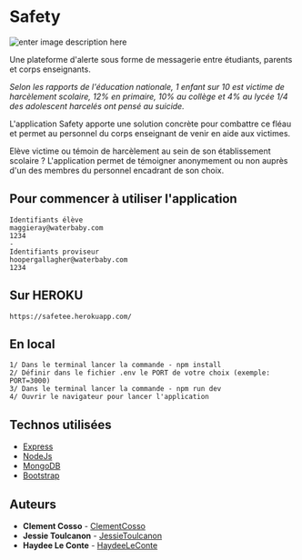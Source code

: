 # Safety

![enter image description here](https://safetee.herokuapp.com/images/Logo.png)

Une plateforme d'alerte sous forme de messagerie entre étudiants, parents et corps enseignants.

*Selon les rapports de l'éducation nationale,*
*1 enfant sur 10 est victime de harcèlement scolaire,*
*12% en primaire, 10% au collège et 4% au lycée*
*1/4 des adolescent harcelés ont pensé au suicide.*
 
L'application Safety apporte une solution concrète pour combattre ce fléau et permet au personnel du corps enseignant de venir en aide aux victimes.

Elève victime ou témoin de harcèlement au sein de son établissement scolaire ?
L'application permet de témoigner anonymement ou non auprès d'un des membres du personnel encadrant de son choix.

## Pour commencer à utiliser l'application

```
Identifiants élève
maggieray@waterbaby.com
1234
-
Identifiants proviseur
hoopergallagher@waterbaby.com
1234
```

## Sur HEROKU

```
https://safetee.herokuapp.com/
```

## En local

```
1/ Dans le terminal lancer la commande - npm install
2/ Définir dans le fichier .env le PORT de votre choix (exemple: PORT=3000)
3/ Dans le terminal lancer la commande - npm run dev
4/ Ouvrir le navigateur pour lancer l'application
```

## Technos utilisées

* [Express](https://expressjs.com/fr/)
* [NodeJs](https://nodejs.org/en/)
* [MongoDB](https://www.mongodb.com)
* [Bootstrap](https://getbootstrap.com)

## Auteurs

* **Clement Cosso** - [ClementCosso](https://github.com/ClementCosso)
* **Jessie Toulcanon** - [JessieToulcanon](https://github.com/JessieToulcanon)
* **Haydee Le Conte** - [HaydeeLeConte](https://github.com/haydee75)